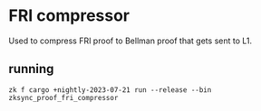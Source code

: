 # FRI compressor

Used to compress FRI proof to Bellman proof that gets sent to L1.

## running

`zk f cargo +nightly-2023-07-21 run --release --bin zksync_proof_fri_compressor`
